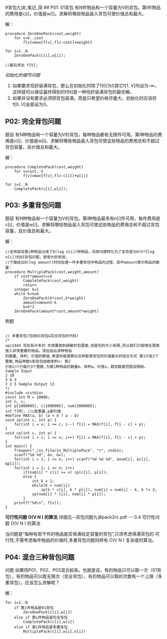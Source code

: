 <head><meta charset="UTF-8"></head>
#背包九讲_笔记_简
## P01: 01背包
有N件物品和一个容量为V的背包。第i件物品的费用是c[i]，价值是w[i]。求解将哪些物品装入背包可使价值总和最大。

解：
```
procedure ZeroOnePack(cost,weight)
    for v=V..cost
        f[v]=max{f[v],f[v-cost]+weight}

for i=1..N
    ZeroOnePack(c[i],w[i]);

//最后求出 f[V];
```
_初始化的细节问题_
1. 如果要求恰好装满背包，那么在初始化时除了f[0]为0其它f[1..V]均设为-∞，这样就可以保证最终得到的f[N]是一种恰好装满背包的最优解。
2. 如果并没有要求必须把背包装满，而是只希望价格尽量大，初始化时应该将f[0..V]全部设为0。

## P02: 完全背包问题
题目
有N种物品和一个容量为V的背包，每种物品都有无限件可用。第i种物品的费用是c[i]，价值是w[i]。求解将哪些物品装入背包可使这些物品的费用总和不超过背包容量，且价值总和最大。

解：
```
procedure CompletePack(cost,weight)
    for v=cost..V
        f[v]=max{f[v],f[v-c[i]]+w[i]}

for i=1..N
    CompletePack(c[i],w[i]);
```
## P03: 多重背包问题
题目
有N种物品和一个容量为V的背包。第i种物品最多有n[i]件可用，每件费用是c[i]，价值是w[i]。求解将哪些物品装入背包可使这些物品的费用总和不超过背包容量，且价值总和最大。

解：
```
//这样就将第i种物品分成了O(log n[i])种物品，将原问题转化为了复杂度为O(V*Σlog n[i])的01背包问题，是很大的改进。
//下面给出O(log amount)时间处理一件多重背包中物品的过程，其中amount表示物品的数量：
procedure MultiplePack(cost,weight,amount)
    if cost*amount>=V
        CompletePack(cost,weight)
        return
    integer k=1
    while k<num
        ZeroOnePack(k*cost,k*weight)
        amount=amount-k
        k=k*2
    ZeroOnePack(amount*cost,amount*weight)
```

例题
```

// 多重背包(包括01背包&完全背包的代码)
/*
upc2444 现在有许多的 东西要放到赫敏的包里面,但是包的大小有限,所以我们只能够在里面放入非常重要的物品。现在给出该种物品
的数量、体积、价值的数值,希望你能够算出怎样能使背包的价值最大的组合方式 第1行有2个整数,物品种数n和背包装载体积v: 第2
行到i+l行每行3个整数,为第i种物品的数量m、体积w、价值s。题目数据范围没限制。
Sample Input
2 10
3 4 3
2 2 5 Sample Output 13
*/
#include <cstdio>
const int M = 10006;
int n, v;
int p[1000005], c[1000005], num[1000005];
int f[M]; //c是重量,p是价值
#define MAX(a, b) (a > b ? a : b)
void zp(int c, int p) {
    for(int i = v; i >= c; i--) f[i] = MAX(f[i], f[i - c] + p);
}
void cp(int c, int p) {
    for(int i = c; i <= v; i++) f[i] = MAX(f[i], f[i - c] + p);
}
int main() {
    freopen("./in_file/in_MultiplePack", "r", stdin);
    scanf("%d %d", &n, &v);
    for(int i = 1; i <= n; i++) scanf("%d %d %d", &num[i], &c[i], &p[i]);
    for(int i = 1; i <= n; i++)
        if(num[i] * c[i] >= v) cp(c[i], p[i]);
        else {
            int k = 1;
            while(k < num[i])
                zp(k * c[i], k * p[i]), num[i] = num[i] - k, k *= 2;
            zp(num[i] * c[i], num[i] * p[i]);
        }
    printf("%d\n", f[v]);
}
```

**可行性问题 O(V N ) 的算法**
详细见--背包问题九讲pack2rc.pdf ---3.4 可行性问题 O(V N ) 的算法

当问题是“每种有若干件的物品能否填满给定容量的背包”,只须考虑填满背包的
可行性,不需考虑每件物品的价值时,多重背包问题同样有 O(V N ) 复杂度的算法。

## P04: 混合三种背包问题
问题
如果将P01、P02、P03混合起来。也就是说，有的物品只可以取一次（01背包），有的物品可以取无限次（完全背包），有的物品可以取的次数有一个上限（多重背包）。应该怎么求解呢？

解：
```
for i=1..N
    if 第i件物品是01背包
        ZeroOnePack(c[i],w[i])
    else if 第i件物品是完全背包
        CompletePack(c[i],w[i])
    else if 第i件物品是多重背包
        MultiplePack(c[i],w[i],n[i])
```
